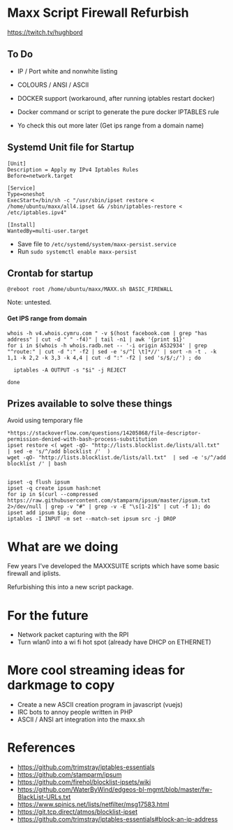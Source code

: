 # Maxx Script Firewall Refurbish

https://twitch.tv/hughbord

## To Do

* IP / Port white and nonwhite listing
* COLOURS / ANSI / ASCII

* DOCKER support (workaround, after running iptables restart docker)
 * Docker command or script to generate the pure docker IPTABLES rule

* Yo check this out more later (Get ips range from a domain name)

## Systemd Unit file for Startup

```
[Unit]
Description = Apply my IPv4 Iptables Rules
Before=network.target

[Service]
Type=oneshot
ExecStart=/bin/sh -c "/usr/sbin/ipset restore < /home/ubuntu/maxx/all4.ipset && /sbin/iptables-restore < /etc/iptables.ipv4"

[Install]
WantedBy=multi-user.target
```

* Save file to `/etc/systemd/system/maxx-persist.service`
* Run `sudo systemctl enable maxx-persist`

## Crontab for startup

```
@reboot root /home/ubuntu/maxx/MAXX.sh BASIC_FIREWALL
```

Note: untested. 

#### Get IPS range from domain


```
whois -h v4.whois.cymru.com " -v $(host facebook.com | grep "has address" | cut -d " " -f4)" | tail -n1 | awk '{print $1}'
for i in $(whois -h whois.radb.net -- '-i origin AS32934' | grep "^route:" | cut -d ":" -f2 | sed -e 's/^[ \t]*//' | sort -n -t . -k 1,1 -k 2,2 -k 3,3 -k 4,4 | cut -d ":" -f2 | sed 's/$/;/') ; do

  iptables -A OUTPUT -s "$i" -j REJECT

done
```

## Prizes available to solve these things 

Avoid using temporary file

```
*https://stackoverflow.com/questions/14205868/file-descriptor-permission-denied-with-bash-process-substitution
ipset restore <( wget -qO- "http://lists.blocklist.de/lists/all.txt"  | sed -e 's/^/add blocklist /'  )
wget -qO- "http://lists.blocklist.de/lists/all.txt"  | sed -e 's/^/add blocklist /' | bash


ipset -q flush ipsum
ipset -q create ipsum hash:net
for ip in $(curl --compressed https://raw.githubusercontent.com/stamparm/ipsum/master/ipsum.txt 2>/dev/null | grep -v "#" | grep -v -E "\s[1-2]$" | cut -f 1); do ipset add ipsum $ip; done
iptables -I INPUT -m set --match-set ipsum src -j DROP
```

# What are we doing

Few years I've developed the MAXXSUITE scripts which have some basic firewall and iplists.

Refurbishing this into a new script package.

# For the future

* Network packet capturing with the RPI
* Turn wlan0 into a wi fi hot spot (already have DHCP on ETHERNET)

# More cool streaming ideas for darkmage to copy

* Create a new ASCII creation program in javascript (vuejs)
* IRC bots to annoy people written in PHP
* ASCII / ANSI art integration into the maxx.sh

# References

* https://github.com/trimstray/iptables-essentials
* https://github.com/stamparm/ipsum
* https://github.com/firehol/blocklist-ipsets/wiki
* https://github.com/WaterByWind/edgeos-bl-mgmt/blob/master/fw-BlackList-URLs.txt
* https://www.spinics.net/lists/netfilter/msg17583.html
* https://git.tcp.direct/atmos/blocklist-ipset
* https://github.com/trimstray/iptables-essentials#block-an-ip-address


